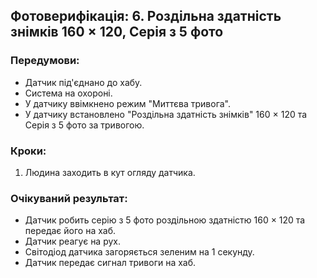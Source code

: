 ## Фотоверифікація: 6. Роздільна здатність знімків 160 × 120, Серія з 5 фото

### Передумови:
 - Датчик під'єднано до хабу.
 - Система на охороні.
 - У датчику ввімкнено режим "Миттєва тривога".
 - У датчику встановлено "Роздільна здатність знімків" 160 × 120 та Серія з 5 фото за тривогою.

### Кроки:
1. Людина заходить в кут огляду датчика.

### Очікуваний результат:
- Датчик робить серію з 5 фото роздільною здатністю 160 × 120 та передає його на хаб.
- Датчик реагує на рух.
- Світодіод датчика загоряється зеленим на 1 секунду.
- Датчик передає сигнал тривоги на хаб.



